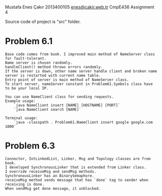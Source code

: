 Mustafa Enes Çakır
2013400105
enes@cakir.web.tr
CmpE436 Assignment 4

Source code of project is "src" folder.

# Problem 6.1
    Base code comes from book. I improved main method of NameServer class for fault-tolerant.
    Name server is chosen randomly.
    handleClient() method throws errors randomly.
    If the server is down, other name server handle client and broken name server is restarted with current name table.
    Entry point of server is main method of NameServer class.
    To start server, nameServer constant in Problem61.Symbols class have to be your local IP.

    You can use NameClient class for sending requests.
    Example usage:
        `java NameClient insert [NAME] [HOSTNAME] [PORT]`
        `java NameClient search [NAME]`

    Terminal usage:
        `java -classpath . Problem61.NameClient insert google google.com 1000`

# Problem 6.3
    Connector, IntLinkedList, Linker, Msg and Topology classes are from book.
    I developed SynchronousLinker that is extended from Linker class.
    I override receiveMsg and sendMsg methods.
    SynchronousLinker has an BinarySemaphore.
    receiveMsg method sends message that has `done` tag to sender when receiving is done.
    When sendMsg get done message, it unblocked.
